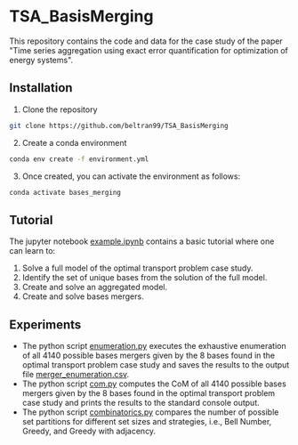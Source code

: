 # TSA_BasisMerging
This repository contains the code and data for the case study of the paper "Time series aggregation using exact error quantification for optimization of energy systems".

## Installation
1. Clone the repository
```bash
git clone https://github.com/beltran99/TSA_BasisMerging
```
2. Create a conda environment
```bash
conda env create -f environment.yml
```
3. Once created, you can activate the environment as follows:
```bash
conda activate bases_merging
```

## Tutorial
The jupyter notebook [example.ipynb](example.ipynb) contains a basic tutorial where one can learn to:
1. Solve a full model of the optimal transport problem case study.
2. Identify the set of unique bases from the solution of the full model.
3. Create and solve an aggregated model.
4. Create and solve bases mergers.

## Experiments
- The python script [enumeration.py](src/enumeration.py) executes the exhaustive enumeration of all 4140 possible bases mergers given by the 8 bases found in the optimal transport problem case study and saves the results to the output file [merger_enumeration.csv](merger_enumeration.csv).
- The python script [com.py](src/com.py) computes the CoM of all 4140 possible bases mergers given by the 8 bases found in the optimal transport problem case study and prints the results to the standard console output.
- The python script [combinatorics.py](src/combinatorics.py) compares the number of possible set partitions for different set sizes and strategies, i.e., Bell Number, Greedy, and Greedy with adjacency.